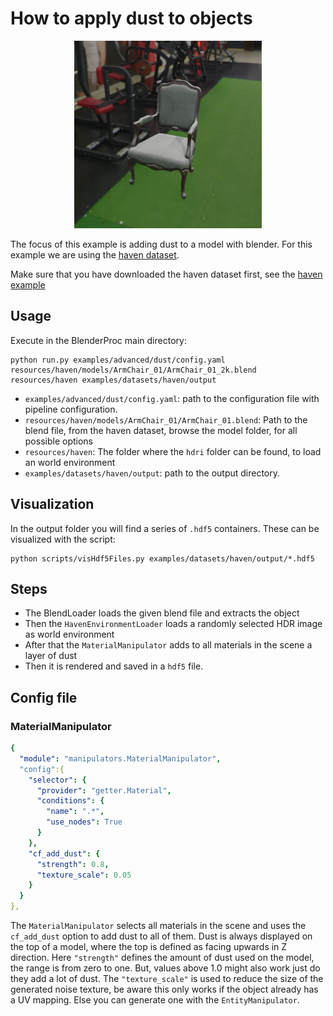 # How to apply dust to objects 
<p align="center">
<img src="rendered_example.jpg" alt="normals and color rendering of example table" width=300>
</p>


The focus of this example is adding dust to a model with blender. For this example we are using the [haven dataset](../haven/README.md).

Make sure that you have downloaded the haven dataset first, see the [haven example](../haven/README.md)

## Usage

Execute in the BlenderProc main directory:

```
python run.py examples/advanced/dust/config.yaml resources/haven/models/ArmChair_01/ArmChair_01_2k.blend resources/haven examples/datasets/haven/output
``` 

* `examples/advanced/dust/config.yaml`: path to the configuration file with pipeline configuration.
* `resources/haven/models/ArmChair_01/ArmChair_01.blend`:  Path to the blend file, from the haven dataset, browse the model folder, for all possible options
* `resources/haven`: The folder where the `hdri` folder can be found, to load an world environment
* `examples/datasets/haven/output`: path to the output directory.

## Visualization

In the output folder you will find a series of `.hdf5` containers. These can be visualized with the script:

```
python scripts/visHdf5Files.py examples/datasets/haven/output/*.hdf5
``` 

## Steps

* The BlendLoader loads the given blend file and extracts the object
* Then the `HavenEnvironmentLoader` loads a randomly selected HDR image as world environment
* After that the `MaterialManipulator` adds to all materials in the scene a layer of dust
* Then it is rendered and saved in a `hdf5` file.
 
## Config file

### MaterialManipulator 

```yaml
{
  "module": "manipulators.MaterialManipulator",
  "config":{
    "selector": {
      "provider": "getter.Material",
      "conditions": {
        "name": ".*",
        "use_nodes": True
      }
    },
    "cf_add_dust": {
      "strength": 0.8,
      "texture_scale": 0.05
    }
  }
},
```

The `MaterialManipulator` selects all materials in the scene and uses the `cf_add_dust` option to add dust to all of them.
Dust is always displayed on the top of a model, where the top is defined as facing upwards in Z direction. 
Here `"strength"` defines the amount of dust used on the model, the range is from zero to one. But, values above 1.0 might also work just do they add a lot of dust.
The `"texture_scale"` is used to reduce the size of the generated noise texture, be aware this only works if the object already has a UV mapping. 
Else you can generate one with the `EntityManipulator`.
